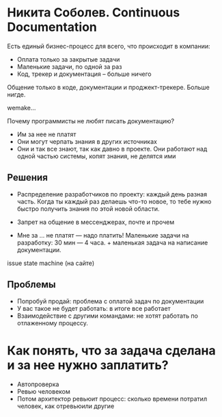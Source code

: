 # Никита Соболев. Continuous Documentation

Есть единый бизнес-процесс для всего, что происходит в компании:

* Оплата только за закрытые задачи
* Маленькие задачи, по одной за раз
* Код, трекер и документация – больше ничего

Общение только в коде, документации и проджект-трекере. Больше нигде.

wemake...

Почему программисты не любят писать документацию?

* Им за нее не платят
* Они могут черпать знания в других источниках
* Они и так все знают, так как давно в проекте. Они работают над одной частью системы, копят знания, не делятся ими

## Решения

* Распределение разработчиков по проекту: каждый день разная часть. Когда ты каждый раз делаешь что-то новое, то тебе нужно быстро получить знания по этой новой области.

* Запрет на общение в мессенджерах, почте и прочем

* Мне за ... не платят — надо платить! Маленькие задачи на разработку: 30 мин — 4 часа. + маленькая задача на написание документации.

issue state machine (на сайте)

## Проблемы

* Попробуй продай: проблема с оплатой задач по документации
* У вас такое не будет работать: в итоге все работает
* Взаимодействие с другими командами: не хотят работать по отлаженному процессу.

# Как понять, что за задача сделана и за нее нужно заплатить?

* Автопроверка
* Ревью человеком
* Потом архитектор ревьюит процесс: сколько времени потратил человек, как отревьюили другие

